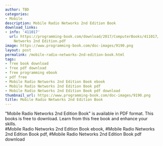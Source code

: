 ```yaml
---
author: TBD
categories:
- Mobile
description: Mobile Radio Networks 2nd Edition Book
download_links:
- info: '411017'
  url: https://programming-book.com/download/2017/ComputerBooks/411017/Mobile Radio
    Networks 2nd Edition.pdf
image: https://www.programming-book.com/doc-images/9190.png
layout: post
permalink: /mobile-radio-networks-2nd-edition-book.html
tags:
- free book download
- free pdf download
- free programming ebook
- pdf free
- Mobile Radio Networks 2nd Edition Book ebook
- Mobile Radio Networks 2nd Edition Book pdf
- Mobile Radio Networks 2nd Edition Book pdf download
thumbnail_url: https://www.programming-book.com/doc-images/9190.png
title: Mobile Radio Networks 2nd Edition Book
---
```


 
<div class="item-desc text-justify">
  "Mobile Radio Networks 2nd Edition Book" is available in PDF format. This books is free to download. Learn from this free book and enhance your skills.
  <br>
  #Mobile Radio Networks 2nd Edition Book ebook, #Mobile Radio Networks 2nd Edition Book pdf, #Mobile Radio Networks 2nd Edition Book pdf download
</div>